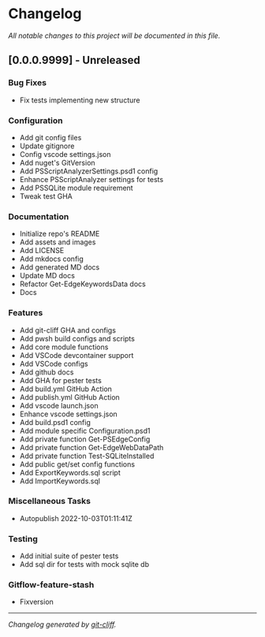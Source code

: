 # Changelog
*All notable changes to this project will be documented in this file.*

## [0.0.0.9999] - Unreleased

### Bug Fixes

- Fix tests implementing new structure

### Configuration

- Add git config files
- Update gitignore
- Config vscode settings.json
- Add nuget's GitVersion
- Add PSScriptAnalyzerSettings.psd1 config
- Enhance PSScriptAnalyzer settings for tests
- Add PSSQLite module requirement
- Tweak test GHA

### Documentation

- Initialize repo's README
- Add assets and images
- Add LICENSE
- Add mkdocs config
- Add generated MD docs
- Update MD docs
- Refactor Get-EdgeKeywordsData docs
- Docs

### Features

- Add git-cliff GHA and configs
- Add pwsh build configs and scripts
- Add core module functions
- Add VSCode devcontainer support
- Add VSCode configs
- Add github docs
- Add GHA for pester tests
- Add build.yml GitHub Action
- Add publish.yml GitHub Action
- Add vscode launch.json
- Enhance vscode settings.json
- Add build.psd1 config
- Add module specific Configuration.psd1
- Add private function Get-PSEdgeConfig
- Add private function Get-EdgeWebDataPath
- Add private function Test-SQLiteInstalled
- Add public get/set config functions
- Add ExportKeywords.sql script
- Add ImportKeywords.sql

### Miscellaneous Tasks

- Autopublish 2022-10-03T01:11:41Z

### Testing

- Add initial suite of pester tests
- Add sql dir for tests with mock sqlite db

### Gitflow-feature-stash

- Fixversion

***
*Changelog generated by [git-cliff](https://github.com/orhun/git-cliff).*
